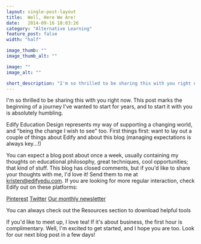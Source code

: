 ```yaml
---
layout: single-post-layout
title:  Well, Here We Are!
date:   2014-09-16 18:03:26
category: "Alternative Learning"
feature_post: false
width: "half"

image_thumb: ""
image_thumb_alt: ""

image: ""
image_alt: ""

short_description: "I'm so thrilled to be sharing this with you right now. This post marks the beginning of a journey I've wanted to start for years, and to start it with you is absolutely humbling."
---
```


I'm so thrilled to be sharing this with you right now. This post marks the beginning of a journey I've wanted to start for years, and to start it with you is absolutely humbling.

Edify Education Design represents my way of supporting a changing world, and "being the change I wish to see" too. First things first: want to lay out a couple of things about Edify and about this blog (managing expectations is always key...!)

You can expect a blog post about once a week, usually containing my thoughts on educational philosophy, great techniques, cool opportunities; that kind of stuff. This blog has closed comments, but if you'd like to share your thoughts with me, I'd love it! Send them to me at kristen@edifyedu.com. If you are looking for more regular interaction, check Edify out on these platforms:

[Pinterest](http://www.pinterest.com/edifyedu/) [Twitter](https://twitter.com/edifyedu) [Our monthly newsletter](http://eepurl.com/3sx29)

You can always check out the Resources section to download helpful tools

If you'd like to meet up, I love tea! If it's about business, the first hour is complimentary.  Well, I'm excited to get started, and I hope you are too. Look for our next blog post in a few days!

